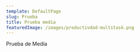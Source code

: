 ```yaml
---
template: DefaultPage
slug: Prueba
title: Prueba media
featuredImage: /images/productivdad-multitask.png
---
```

Prueba de Media
